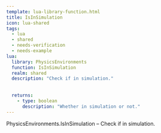```yaml
---
template: lua-library-function.html
title: IsInSimulation
icon: lua-shared
tags:
  - lua
  - shared
  - needs-verification
  - needs-example
lua:
  library: PhysicsEnvironments
  function: IsInSimulation
  realm: shared
  description: "Check if in simulation."
  
  
  returns:
    - type: boolean
      description: "Whether in simulation or not."
---
```


<div class="lua__search__keywords">
PhysicsEnvironments.IsInSimulation &#x2013; Check if in simulation.
</div>
